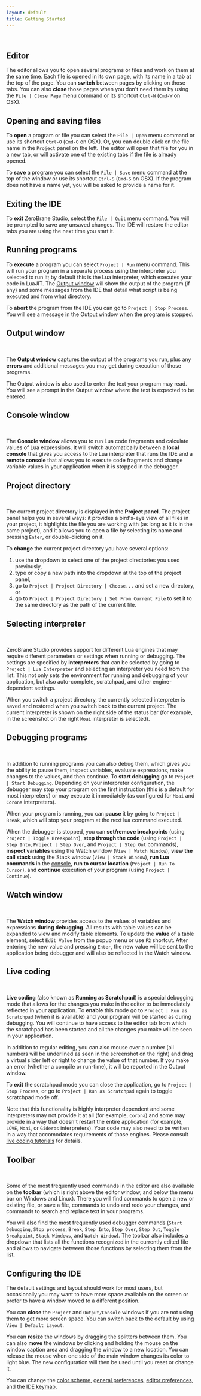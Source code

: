 ```yaml
---
layout: default
title: Getting Started
---
```


<ul id='toc'>&nbsp;</ul>

## Editor

The editor allows you to open several programs or files and work on them at the same time.
Each file is opened in its own page, with its name in a tab at the top of the page.
You can **switch** between pages by clicking on those tabs.
You can also **close** those pages when you don't need them by using the `File | Close Page` menu command or its shortcut `Ctrl-W` (`Cmd-W` on OSX).

## Opening and saving files

To **open** a program or file you can select the `File | Open` menu command or use its shortcut `Ctrl-O` (`Cmd-O` on OSX). Or, you can double click on the file name in the `Project` panel on the left. The editor will open that file for you in a new tab, or will activate one of the existing tabs if the file is already opened.

To **save** a program you can select the `File | Save` menu command at the top of the window or use its shortcut `Ctrl-S` (`Cmd-S` on OSX). If the program does not have a name yet, you will be asked to provide a name for it.

## Exiting the IDE

To **exit** ZeroBrane Studio, select the `File | Quit` menu command.
You will be prompted to save any unsaved changes.
The IDE will restore the editor tabs you are using the next time you start it.

## Running programs

To **execute** a program you can select `Project | Run` menu command.
This will run your program in a separate process using the interpreter you selected to run it; by default this is the Lua interpreter, which executes your code in LuaJIT.
The [Output window](#output-window) will show the output of the program (if any) and some messages from the IDE that detail what script is being executed and from what directory.

To **abort** the program from the IDE you can go to `Project | Stop Process`.
You will see a message in the Output window when the program is stopped.

## Output window

<img style="background:url(images/integrated-materials.png) -9px -497px" src="images/t.gif" class="inline"/>

The **Output window** captures the output of the programs you run, plus any **errors** and additional messages you may get during execution of those programs.

The Output window is also used to enter the text your program may read. You will see a prompt in the Output window where the text is expected to be entered.

## Console window

<img style="background:url(images/unicode-console.png) -9px -499px" src="images/t.gif" class="inline"/>

The **Console window** allows you to run Lua code fragments and calculate values of Lua expressions.
It will switch automatically between a **local console** that gives you access to the Lua interpreter that runs the IDE
and a **remote console** that allows you to execute code fragments and change variable values in your application when it is stopped in the debugger.

## Project directory

<img style="background:url(images/debugging.png) -8px -76px" src="images/t.gif" class="inline"/>

The current project directory is displayed in the **Project panel**.
The project panel helps you in several ways: it provides a bird's-eye view of all files in your project, it highlights the file you are working with (as long as it is in the same project), and it allows you to open a file by selecting its name and pressing `Enter`, or double-clicking on it.

To **change** the current project directory you have several options:

1. use the dropdown to select one of the project directories you used previously,
2. type or copy a new path into the dropdown at the top of the project panel,
3. go to `Project | Project Directory | Choose...` and set a new directory, or
4. go to `Project | Project Directory | Set From Current File` to set it to the same directory as the path of the current file.

## Selecting interpreter

<img style="background:url(images/debugging.png) -744px -608px" src="images/t.gif" class="inline"/>

ZeroBrane Studio provides support for different Lua engines that may require different parameters or settings when running or debugging.
The settings are specified by **interpreters** that can be selected by going to `Project | Lua Interpreter` and selecting an interpreter you need from the list.
This not only sets the environment for running and debugging of your application, but also auto-complete, scratchpad, and other engine-dependent settings.

When you switch a project directory, the currently selected interpreter is saved and restored when you switch back to the current project.
The current interpreter is shown on the right side of the status bar (for example, in the screenshot on the right `Moai` interpreter is selected).

## Debugging programs

<img style="background:url(images/debugging.png) -234px -234px" src="images/t.gif" class="inline"/>

In addition to running programs you can also debug them, which gives you the ability to pause them, inspect variables, evaluate expressions, make changes to the values, and then continue.
To **start debugging** go to `Project | Start Debugging`.
Depending on your interpreter configuration, the debugger may stop your program on the first instruction (this is a default for most interpreters) or may execute it immediately (as configured for `Moai` and `Corona` interpreters).

When your program is running, you can **pause** it by going to `Project | Break`, which will stop your program at the next lua command executed.

When the debugger is stopped, you can **set/remove breakpoints** (using `Project | Toggle Breakpoint`),
**step through the code** (using `Project | Step Into`, `Project | Step Over`, and `Project | Step Out` commands),
**inspect variables** using the Watch window (`View | Watch Window`),
**view the call stack** using the Stack window (`View | Stack Window`),
**run Lua commands** in the [console](#console-window),
**run to cursor location** (`Project | Run To Cursor`),
and **continue** execution of your program (using `Project | Continue`).

## Watch window

<img style="background:url(images/debugging.png) -674px -360px" src="images/t.gif" class="inline"/>

The **Watch window** provides access to the values of variables and expressions **during debugging**.
All results with table values can be expanded to view and modify table elements.
To update the **value** of a table element, select `Edit Value` from the popup menu or use `F2` shortcut.
After entering the new value and pressing `Enter`, the new value will be sent to the application being debugger and will also be reflected in the Watch window.

## Live coding

<img style="background:url(images/scratchpad-linux-mint.png) -270px -120px" src="images/t.gif" class="inline"/>

**Live coding** (also known as **Running as Scratchpad**) is a special debugging mode that allows for the changes you make in the editor to be immediately reflected in your application.
To **enable** this mode go to `Project | Run as Scratchpad` (when it is available) and your program will be started as during debugging.
You will continue to have access to the editor tab from which the scratchpad has been started and all the changes you make will be seen in your application.

In addition to regular editing, you can also mouse over a number (all numbers will be underlined as seen in the screenshot on the right) and drag a virtual slider left or right to change the value of that number.
If you make an error (whether a compile or run-time), it will be reported in the Output window.

To **exit** the scratchpad mode you can close the application, go to `Project | Stop Process`, or go to `Project | Run as Scratchpad` again to toggle scratchpad mode off.

Note that this functionality is highly interpreter dependent and some interpreters may not provide it at all (for example, `Corona`) and some may provide in a way that doesn't restart the entire application (for example, `LÖVE`, `Moai`, or `Gideros` interpreters).
Your code may also need to be written in a way that accomodates requirements of those engines. Please consult [live coding tutorials](documentation#live-coding) for details.

## Toolbar

<img style="background:url(images/debugging.png) -248px -48px" src="images/t.gif" class="inline"/>

Some of the most frequently used commands in the editor are also available on the **toolbar** (which is right above the editor window, and below the menu bar on Windows and Linux).
There you will find commands to open a new or existing file, or save a file, commands to undo and redo your changes, and commands to search and replace text in your programs.

You will also find the most frequently used debugger commands (`Start Debugging`, `Stop process`, `Break`, `Step Into`, `Step Over`, `Step Out`, `Toggle Breakpoint`, `Stack Windows`, and `Watch Window`).
The toolbar also includes a dropdown that lists all the functions recognized in the currently edited file and allows to navigate between those functions by selecting them from the list.

## Configuring the IDE

The default settings and layout should work for most users, but occasionally you may want to have more space available on the screen or prefer to have a window moved to a different position.

You can **close** the `Project` and `Output/Console` windows if you are not using them to get more screen space.
You can switch back to the default by using `View | Default Layout`.

You can **resize** the windows by dragging the splitters between them.
You can also **move** the windows by clicking and holding the mouse on the window caption area and dragging the window to a new location.
You can release the mouse when one side of the main window changes its color to light blue.
The new configuration will then be used until you reset or change it.

You can change the
[color scheme](doc-styles-color-schemes),
[general preferences](doc-general-preferences),
[editor preferences](doc-editor-preferences),
and the [IDE keymap](doc-faq#how-can-i-modify-a-key-mapping).
